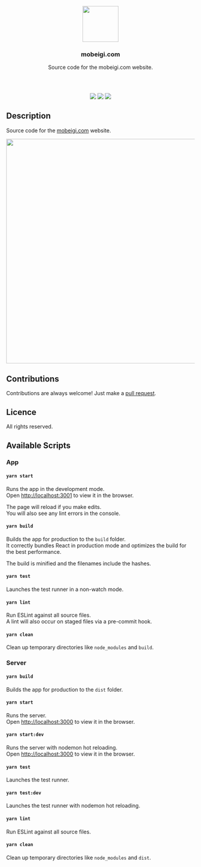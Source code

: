 <p align="center">
<img src="https://mobeigi.com/images/avatar/avatar.svg" height="96px" width="96px"/>
<br/>
<h3 align="center">mobeigi.com</h3>
<p align="center">Source code for the mobeigi.com website.</p>
<h2></h2>
</p>
<br />

<p align="center">
<a href="../../actions"><img src="https://img.shields.io/github/workflow/status/mobeigi/mobeigi.com/Build,%20Test%20and%20Deploy?style=flat-square" /></a>
<a href="../../issues"><img src="https://img.shields.io/github/issues/mobeigi/mobeigi.com.svg?style=flat-square" /></a>
<a href="../../pulls"><img src="https://img.shields.io/github/issues-pr/mobeigi/mobeigi.com.svg?style=flat-square" /></a> 
</p>

## Description
Source code for the [mobeigi.com](http://mobeigi.com/) website.  

<p align="center">
<img src="https://i.imgur.com/LUwmlIO.png" width="600px" />
</p>

## Contributions
Contributions are always welcome!
Just make a [pull request](../../pulls).

## Licence
All rights reserved.

## Available Scripts

### App

#### `yarn start`

Runs the app in the development mode.<br />
Open [http://localhost:3001](http://localhost:3001) to view it in the browser.

The page will reload if you make edits.<br />
You will also see any lint errors in the console.

#### `yarn build`

Builds the app for production to the `build` folder.<br />
It correctly bundles React in production mode and optimizes the build for the best performance.

The build is minified and the filenames include the hashes.<br />

#### `yarn test`

Launches the test runner in a non-watch mode.<br />

#### `yarn lint`

Run ESLint against all source files.<br />
A lint will also occur on staged files via a pre-commit hook.

#### `yarn clean`

Clean up temporary directories like `node_modules` and `build`.<br />

### Server


#### `yarn build`

Builds the app for production to the `dist` folder.<br />

#### `yarn start`

Runs the server.<br />
Open [http://localhost:3000](http://localhost:3000) to view it in the browser.

#### `yarn start:dev`

Runs the server with nodemon hot reloading.<br />
Open [http://localhost:3000](http://localhost:3000) to view it in the browser.

#### `yarn test`

Launches the test runner.<br />

#### `yarn test:dev`

Launches the test runner with nodemon hot reloading.<br />

#### `yarn lint`

Run ESLint against all source files.<br />

#### `yarn clean`

Clean up temporary directories like `node_modules` and `dist`.<br />
